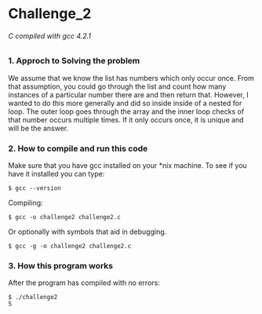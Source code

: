 # Challenge_2
###### C compiled with gcc 4.2.1

### 1. Approch to Solving the problem

We assume that we know the list has numbers which only
occur once.  From that assumption, you could go through the
list and count how many instances of a particular number there are and then return that.
However, I wanted to do this more generally and did so
inside inside of a nested for loop.  The outer loop
goes through the array and the inner loop checks of that number
occurs multiple times.  If it only occurs once, it is unique
and will be the answer.

### 2. How to compile and run this code

Make sure that you have gcc installed on your *nix machine.  To see if you have
it installed you can type:

```
$ gcc --version
```

Compiling:
```
$ gcc -o challenge2 challenge2.c
```
Or optionally with symbols that aid in debugging.
```
$ gcc -g -o challenge2 challenge2.c
```

### 3. How this program works

After the program has compiled with no errors:
```
$ ./challenge2
5

```
